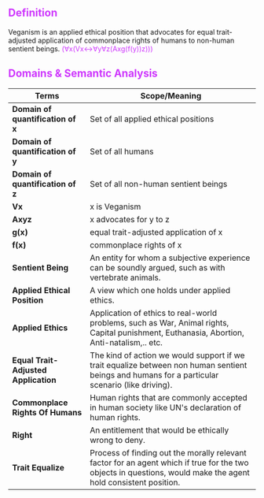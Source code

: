 ## <span style="color:rgb(206, 56, 253)">Definition</span>
Veganism is an applied ethical position that advocates for equal trait-adjusted application of commonplace rights of humans to non-human sentient beings.
<span style="color:rgb(206, 56, 253)">(∀x(Vx↔∀y∀z(Axg(f(y))z)))</span>

## <span style="color:rgb(206, 56, 253)">Domains & Semantic Analysis</span>

| Terms                                | Scope/Meaning                                                                                                                                                  |
| ------------------------------------ | -------------------------------------------------------------------------------------------------------------------------------------------------------------- |
| **Domain of quantification of x**    | Set of all applied ethical positions                                                                                                                           |
| **Domain of quantification of y**    | Set of all humans                                                                                                                                              |
| **Domain of quantification of z**    | Set of all non-human sentient beings                                                                                                                           |
| **Vx**                               | x is Veganism                                                                                                                                                  |
| **Axyz**                             | x advocates for y to z                                                                                                                                         |
| **g(x)**                             | equal trait-adjusted application of x                                                                                                                          |
| **f(x)**                             | commonplace rights of x                                                                                                                                        |
| **Sentient Being**                   | An entity for whom a subjective experience can be soundly argued, such as with vertebrate animals.                                                             |
| **Applied Ethical Position**         | A view which one holds under applied ethics.                                                                                                                   |
| **Applied Ethics**                   | Application of ethics to real-world problems, such as War, Animal rights, Capital punishment, Euthanasia, Abortion, Anti-natalism,.. etc.                      |
| **Equal Trait-Adjusted Application** | The kind of action we would support if we trait equalize between non human sentient beings and humans for a particular scenario (like driving).                |
| **Commonplace Rights Of Humans**     | Human rights that are commonly accepted in human society like UN's declaration of human rights.                                                                |
| **Right**                            | An entitlement that would be ethically wrong to deny.                                                                                                          |
| **Trait Equalize**                   | Process of finding out the morally relevant factor for an agent which if true for the two objects in questions, would make the agent hold consistent position. |


